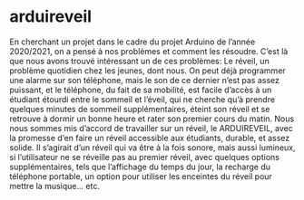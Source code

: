 # arduireveil
   En cherchant un projet dans le cadre du projet Arduino de l’année 2020/2021, on a pensé à nos problèmes et comment les résoudre. C’est là que nous avons trouvé intéressant un de ces problèmes: Le réveil, un problème quotidien chez les jeunes, dont nous. On peut déjà programmer une alarme sur son téléphone, mais le son de ce dernier n’est pas assez puissant, et le téléphone, du fait de sa mobilité, est facile d’accès à un étudiant étourdi entre le sommeil et l’éveil, qui ne cherche qu’à prendre quelques minutes de sommeil supplémentaires, éteint son réveil et se retrouve à dormir un bonne heure et rater son premier cours du matin. Nous nous sommes mis d’accord de travailler sur un réveil, le ARDUIREVEIL, avec la promesse d‘en faire un réveil accessible aux étudiants, durable, et assez solide. 
   Il s’agirait d’un réveil qui va être à la fois sonore, mais aussi lumineux, si l’utilisateur ne se réveille pas au premier réveil, avec quelques options supplémentaires, tels que l’affichage du temps du jour, la recharge du téléphone portable, un option pour utiliser les enceintes du réveil pour mettre la musique… etc.

